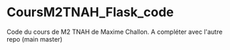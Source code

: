# CoursM2TNAH_Flask_code
Code du cours de M2 TNAH de Maxime Challon. A compléter avec l'autre repo (main master)
